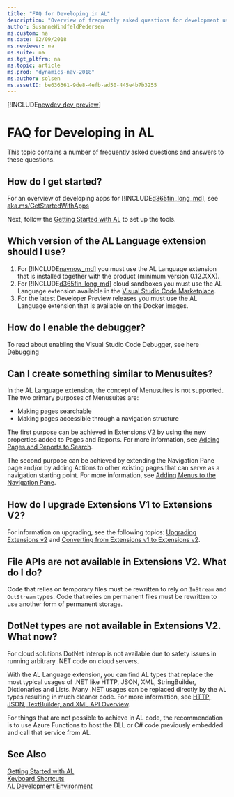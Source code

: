 ```yaml
---
title: "FAQ for Developing in AL"
description: "Overview of frequently asked questions for development using the AL language."
author: SusanneWindfeldPedersen
ms.custom: na
ms.date: 02/09/2018
ms.reviewer: na
ms.suite: na
ms.tgt_pltfrm: na
ms.topic: article
ms.prod: "dynamics-nav-2018"
ms.author: solsen
ms.assetID: be636361-9de8-4efb-ad50-445e4b7b3255
---
```


[!INCLUDE[newdev_dev_preview](includes/newdev_dev_preview.md)]

# FAQ for Developing in AL
This topic contains a number of frequently asked questions and answers to these questions. 

## How do I get started?
For an overview of developing apps for [!INCLUDE[d365fin_long_md](includes/d365fin_long_md.md)], see [aka.ms/GetStartedWithApps](devenv-develop-apps-for-fin.md)

Next, follow the [Getting Started with AL](devenv-get-started.md) to set up the tools.


## Which version of the AL Language extension should I use?
1) For [!INCLUDE[navnow_md](includes/navnow_md.md)] you must use the AL Language extension that is installed together with the product (minimum version 0.12.XXX).
2) For [!INCLUDE[d365fin_long_md](includes/d365fin_long_md.md)] cloud sandboxes you must use the AL Language extension available in the [Visual Studio Code Marketplace](https://marketplace.visualstudio.com/vscode).
3) For the latest Developer Preview releases you must use the AL Language extension that is available on the Docker images.

## How do I enable the debugger?
To read about enabling the Visual Studio Code Debugger, see here [Debugging](devenv-debugging.md)

## Can I create something similar to Menusuites?
In the AL Language extension, the concept of Menusuites is not supported. The two primary purposes of Menusuites are:

- Making pages searchable
- Making pages accessible through a navigation structure

The first purpose can be achieved in Extensions V2 by using the new properties added to Pages and Reports. For more information, see [Adding Pages and Reports to Search](devenv-al-menusuite-functionality.md).

The second purpose can be achieved by extending the Navigation Pane page and/or by adding Actions to other existing pages that can serve as a navigation starting point. For more information, see [Adding Menus to the Navigation Pane](devenv-adding-menus-to-navigation-pane.md).

## How do I upgrade Extensions V1 to Extensions V2?
For information on upgrading, see the following topics:
[Upgrading Extensions v2](devenv-upgrading-extensions.md) and [Converting from Extensions v1 to Extensions v2](devenv-upgrade-v1-to-v2-overview.md).

## File APIs are not available in Extensions V2. What do I do?
Code that relies on temporary files must be rewritten to rely on `InStream` and `OutStream` types. Code that relies on permanent files must be rewritten to use another form of permanent storage.

## DotNet types are not available in Extensions V2. What now?
For cloud solutions DotNet interop is not available due to safety issues in running arbitrary .NET code on cloud servers. 

With the AL Language extension, you can find AL types that replace the most typical usages of .NET like HTTP, JSON, XML, StringBuilder, Dictionaries and Lists. Many .NET usages can be replaced directly by the AL types resulting in much cleaner code. For more information, see [HTTP, JSON, TextBuilder, and XML API Overview](devenv-restapi-overview.md).

For things that are not possible to achieve in AL code, the recommendation is to use Azure Functions to host the DLL or C# code previously embedded and call that service from AL.

## See Also
[Getting Started with AL](devenv-get-started.md)  
[Keyboard Shortcuts](devenv-keyboard-shortcuts.md)    
[AL Development Environment](devenv-reference-overview.md)  
